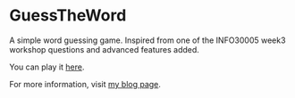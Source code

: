 # GuessTheWord
A simple word guessing game. Inspired from one of the INFO30005 week3 workshop questions and advanced features added.

You can play it <a href="https://xiandew.github.io/projects/GuessTheWord/index.html" target="_blank">here</a>.

For more information, visit <a href="https://xiandew.github.io/javascript/2019/03/19/Simple-word-guessing-game-in-JS.html" target="_blank">my blog page</a>.
